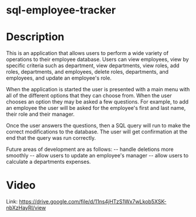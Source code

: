 # sql-employee-tracker

# Description

This is an application that allows users to perform a wide variety of operations to their employee database. Users can view employees, view by specific criteria such as department, view departments, view roles, add roles, departments, and employees, delete roles, departments, and employees, and update an employee's role.

When the application is started the user is presented with a main menu with all of the different options that they can choose from. When the user chooses an option they may be asked a few questions. For example, to add an employee the user will be asked for the employee's first and last name, their role and their manager.

Once the user answers the questions, then a SQL query will run to make the correct modifications to the database. The user will get confirmation at the end that the query was run correctly.

Future areas of development are as follows:
-- handle deletions more smoothly
-- allow users to update an employee's manager
-- allow users to calculate a departments expenses.

# Video

Link: https://drive.google.com/file/d/11ns4jHTzS1Wx7wLkob5XSK-nbXzHayRI/view
